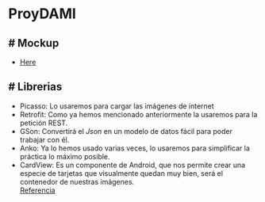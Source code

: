 <link rel="stylesheet" href="https://stackpath.bootstrapcdn.com/bootstrap/4.5.0/css/bootstrap.min.css" integrity="sha384-9aIt2nRpC12Uk9gS9baDl411NQApFmC26EwAOH8WgZl5MYYxFfc+NcPb1dKGj7Sk" crossorigin="anonymous">
<h1>ProyDAMI</h1>
<h2># Mockup</h2>
<ul><li> <a rel="noopener noreferrer" target="_blank" href="https://balsamiq.cloud/sser0fm/pg6tywp/rA7D7" >Here</a> </li>

</ul>
<h2># Librerias</h2>
<ul style="height: auto !important;">
<li>Picasso: Lo usaremos para cargar las imágenes de internet</li>
<li>Retrofit: Como ya hemos mencionado anteriormente la usaremos para la petición REST.</li>
<li>GSon: Convertirá el&nbsp;<em>Json&nbsp;</em>en un modelo de datos fácil para poder trabajar con él.</li>
<li>Anko: Ya lo hemos usado varias veces, lo usaremos para simplificar la práctica lo máximo posible.</li>
<li>CardView: Es un componente de Android, que nos permite crear una especie de tarjetas que visualmente quedan muy bien, será el contenedor de nuestras imágenes.</li>
<a rel="noopener noreferrer" target="_blank" href="https://cursokotlin.com/capitulo-20-consumiento-apis-retrofit-2/" >Referencia</a>
</ul>
